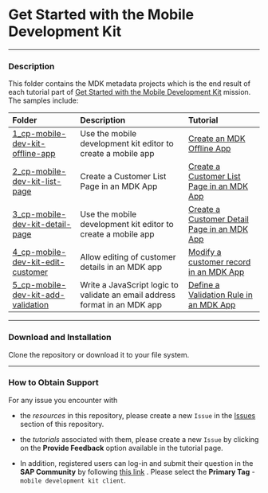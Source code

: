 # Get Started with the Mobile Development Kit

***
### Description
This folder contains the MDK metadata projects which is the end result of each tutorial part of [Get Started with the Mobile Development Kit](https://developers.sap.com/mission.mobile-dev-kit-get-started.html) mission.
The samples include:

|  Folder     | Description   | Tutorial
|  :------------- | :------------- | :-------------
|  [1_cp-mobile-dev-kit-offline-app](/1_cp-mobile-dev-kit-offline-app)      |     Use the mobile development kit editor to create a mobile app | [Create an MDK Offline App](https://developers.sap.com/tutorials/cp-mobile-dev-kit-offline-app.html)
|  [2_cp-mobile-dev-kit-list-page](/2_cp-mobile-dev-kit-list-page)  |  Create a Customer List Page in an MDK App  | [Create a Customer List Page in an MDK App](https://developers.sap.com/tutorials/cp-mobile-dev-kit-list-page.html)
|  [3_cp-mobile-dev-kit-detail-page](/3_cp-mobile-dev-kit-detail-page)      |     Use the mobile development kit editor to create a mobile app | [Create a Customer Detail Page in an MDK App](https://developers.sap.com/tutorials/cp-mobile-dev-kit-detail-page.html)
|  [4_cp-mobile-dev-kit-edit-customer](/4_cp-mobile-dev-kit-edit-customer)      | Allow editing of customer details in an MDK app | [Modify a customer record in an MDK App](https://developers.sap.com/tutorials/cp-mobile-dev-kit-edit-customer.html)
|  [5_cp-mobile-dev-kit-add-validation](/5_cp-mobile-dev-kit-add-validation) | Write a JavaScript logic to validate an email address format in an MDK app | [Define a Validation Rule in an MDK App](https://developers.sap.com/tutorials/cp-mobile-dev-kit-add-validation.html)



***
### Download and Installation

Clone the repository or download it to your file system.

***
### How to Obtain Support
For any issue you encounter with 
* the *resources* in this repository, please create a new `Issue` in the [Issues](https://github.com/SAP/cloud-mdk-tutorial-samples/issues) section of this repository.
* the *tutorials* associated with them, please create a new `Issue` by clicking on the **Provide Feedback** option available in the tutorial page.

* In addition, registered users can log-in and submit their question in the **SAP Community** by following [this link](https://answers.sap.com/questions/ask.html) .
Please select the **Primary Tag** - `mobile development kit client`.